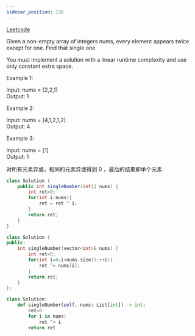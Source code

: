 ```yaml
---
sidebar_position: 136
---
```



[Leetcode](https://leetcode.com/problems/single-number/)

Given a non-empty array of integers nums, every element appears twice except for one. Find that single one.

You must implement a solution with a linear runtime complexity and use only constant extra space.

 

Example 1:

Input: nums = [2,2,1]  
Output: 1  

Example 2:

Input: nums = [4,1,2,1,2]  
Output: 4  

Example 3:

Input: nums = [1]  
Output: 1  

对所有元素异或，相同的元素异或得到 0 ，最后的结果即单个元素

```java
class Solution {
    public int singleNumber(int[] nums) {
        int ret=0;
        for(int i:nums){
            ret = ret ^ i;
        }
        return ret;
    }
}
```

```cpp
class Solution {
public:
    int singleNumber(vector<int>& nums) {
        int ret=0;
        for(int i=0;i<nums.size();++i){
            ret ^= nums[i];
        }
        return ret;
    }
};
```

```python
class Solution:
    def singleNumber(self, nums: List[int]) -> int:
        ret=0
        for i in nums:
            ret ^= i
        return ret
```